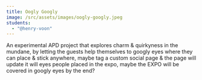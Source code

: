 ```yaml
---
title: Oogly Googly
image: /src/assets/images/oogly-googly.jpeg
students:
  - "@henry-voon"
---
```

An experimental APD project that explores charm & quirkyness in the mundane, by letting the guests help themselves to googly eyes where they can place & stick anywhere, maybe tag a custom social page & the page will update it will eyes people placed in the expo, maybe the EXPO will be covered in googly eyes by the end?